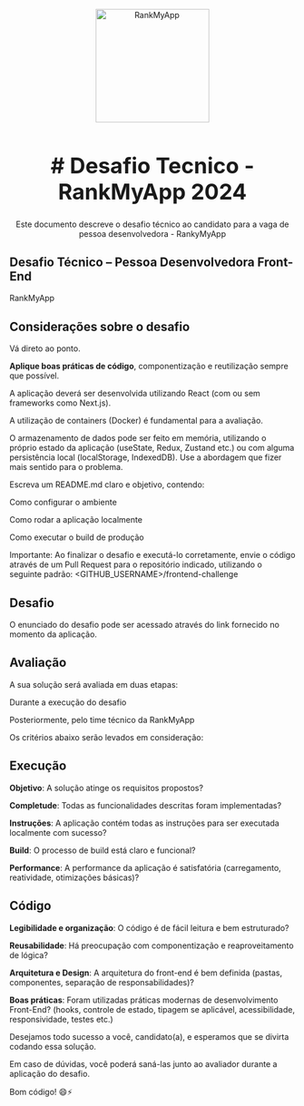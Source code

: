 <div align="center">
  <br>
  <img src="https://yt3.ggpht.com/SwG0Lofb6Qx5p3kHTWDLkIqJo2vly7dpAAwk2_CKb_Resx2TLc5DSfPsU37jfjqpcGs7lTFV=s900-c-k-c0x00ffffff-no-rj" alt="RankMyApp" width="200">
  <br />
  <h1 style="font-size: 38px;"># Desafio Tecnico - RankMyApp 2024</h1>
  <p>Este documento descreve o desafio técnico ao candidato para a vaga de pessoa desenvolvedora - RankyMyApp</p>
</div>

## Desafio Técnico – Pessoa Desenvolvedora Front-End
RankMyApp

## Considerações sobre o desafio

Vá direto ao ponto.

**Aplique boas práticas de código**, componentização e reutilização sempre que possível.

A aplicação deverá ser desenvolvida utilizando React (com ou sem frameworks como Next.js).

A utilização de containers (Docker) é fundamental para a avaliação.

O armazenamento de dados pode ser feito em memória, utilizando o próprio estado da aplicação (useState, Redux, Zustand etc.) ou com alguma persistência local (localStorage, IndexedDB). Use a abordagem que fizer mais sentido para o problema.

Escreva um README.md claro e objetivo, contendo:

Como configurar o ambiente

Como rodar a aplicação localmente

Como executar o build de produção

Importante: Ao finalizar o desafio e executá-lo corretamente, envie o código através de um Pull Request para o repositório indicado, utilizando o seguinte padrão:
<GITHUB_USERNAME>/frontend-challenge

## Desafio
O enunciado do desafio pode ser acessado através do link fornecido no momento da aplicação.

## Avaliação
A sua solução será avaliada em duas etapas:

Durante a execução do desafio

Posteriormente, pelo time técnico da RankMyApp

Os critérios abaixo serão levados em consideração:

## Execução

**Objetivo**: A solução atinge os requisitos propostos?

**Completude**: Todas as funcionalidades descritas foram implementadas?

**Instruções**: A aplicação contém todas as instruções para ser executada localmente com sucesso?

**Build**: O processo de build está claro e funcional?

**Performance**: A performance da aplicação é satisfatória (carregamento, reatividade, otimizações básicas)?

## Código

**Legibilidade e organização**: O código é de fácil leitura e bem estruturado?

**Reusabilidade**: Há preocupação com componentização e reaproveitamento de lógica?

**Arquitetura e Design**: A arquitetura do front-end é bem definida (pastas, componentes, separação de responsabilidades)?

**Boas práticas**: Foram utilizadas práticas modernas de desenvolvimento Front-End? (hooks, controle de estado, tipagem se aplicável, acessibilidade, responsividade, testes etc.)

Desejamos todo sucesso a você, candidato(a), e esperamos que se divirta codando essa solução.

Em caso de dúvidas, você poderá saná-las junto ao avaliador durante a aplicação do desafio.

Bom código! 😄⚡
